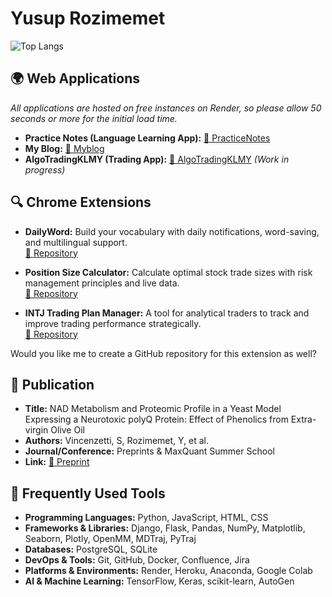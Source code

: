 # Yusup Rozimemet

![Top Langs](https://github-readme-stats.vercel.app/api/top-langs/?username=Yusuprozimemet&layout=compact&langs_count=8&size_weight=0.2&count_weight=0.2)

## 🌍 Web Applications

*All applications are hosted on free instances on Render, so please allow 50 seconds or more for the initial load time.*

- **Practice Notes (Language Learning App):** [🔗 PracticeNotes](https://practicenl.onrender.com)
- **My Blog:** [🔗 Myblog](https://myblog-lax8.onrender.com/)
- **AlgoTradingKLMY (Trading App):** [🔗 AlgoTradingKLMY](https://algotradingklmy.onrender.com) *(Work in progress)*

## 🔍 Chrome Extensions  
- **DailyWord:** Build your vocabulary with daily notifications, word-saving, and multilingual support.  
  [🔗 Repository](https://github.com/Yusuprozimemet/DailyWord)  

- **Position Size Calculator:** Calculate optimal stock trade sizes with risk management principles and live data.  
  [🔗 Repository](https://github.com/Yusuprozimemet/-position-size-calculator)  

- **INTJ Trading Plan Manager:** A tool for analytical traders to track and improve trading performance strategically.  
  [🔗 Repository](https://github.com/Yusuprozimemet/INTJ-Trading-Plan-Manager)  

Would you like me to create a GitHub repository for this extension as well?

## 📜 Publication
- **Title:** NAD Metabolism and Proteomic Profile in a Yeast Model Expressing a Neurotoxic polyQ Protein: Effect of Phenolics from Extra-virgin Olive Oil
- **Authors:** Vincenzetti, S, Rozimemet, Y, et al.
- **Journal/Conference:** Preprints & MaxQuant Summer School 
- **Link:** [🔗 Preprint](https://www.preprints.org/manuscript/202402.1499/v1)

## 🔧 Frequently Used Tools
- **Programming Languages:** Python, JavaScript, HTML, CSS
- **Frameworks & Libraries:** Django, Flask, Pandas, NumPy, Matplotlib, Seaborn, Plotly, OpenMM, MDTraj, PyTraj
- **Databases:** PostgreSQL, SQLite
- **DevOps & Tools:** Git, GitHub, Docker, Confluence, Jira
- **Platforms & Environments:** Render, Heroku, Anaconda, Google Colab
- **AI & Machine Learning:** TensorFlow, Keras, scikit-learn, AutoGen

